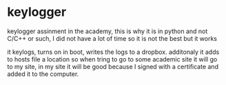 # keylogger
keylogger assinment in the academy, this is why it is in python and not C/C++ or such,
I did not have a lot of time so it is not the best but it works

it keylogs, turns on in boot, writes the logs to a dropbox.
additonaly it adds to hosts file a location so when tring to go to some academic site it will go to my site,
in my site it will be good because I signed with a certificate and added it to the computer.

